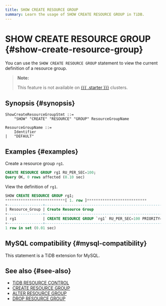 ```yaml
---
title: SHOW CREATE RESOURCE GROUP
summary: Learn the usage of SHOW CREATE RESOURCE GROUP in TiDB.
---
```


# SHOW CREATE RESOURCE GROUP {#show-create-resource-group}

You can use the `SHOW CREATE RESOURCE GROUP` statement to view the current definition of a resource group.

> **Note:**
>
> This feature is not available on [{{{ .starter }}}](https://docs.pingcap.com/tidbcloud/select-cluster-tier#tidb-cloud-serverless) clusters.

## Synopsis {#synopsis}

```ebnf+diagram
ShowCreateResourceGroupStmt ::=
    "SHOW" "CREATE" "RESOURCE" "GROUP" ResourceGroupName

ResourceGroupName ::=
    Identifier
|   "DEFAULT"
```

## Examples {#examples}

Create a resource group `rg1`.

```sql
CREATE RESOURCE GROUP rg1 RU_PER_SEC=100;
Query OK, 0 rows affected (0.10 sec)
```

View the definition of `rg1`.

```sql
SHOW CREATE RESOURCE GROUP rg1;
***************************[ 1. row ]***************************
+----------------+------------------------------------------------------------+
| Resource_Group | Create Resource Group                                      |
+----------------+------------------------------------------------------------+
| rg1            | CREATE RESOURCE GROUP `rg1` RU_PER_SEC=100 PRIORITY=MEDIUM |
+----------------+------------------------------------------------------------+
1 row in set (0.01 sec)
```

## MySQL compatibility {#mysql-compatibility}

This statement is a TiDB extension for MySQL.

## See also {#see-also}

-   [TiDB RESOURCE CONTROL](/tidb-resource-control.md)
-   [CREATE RESOURCE GROUP](/sql-statements/sql-statement-alter-resource-group.md)
-   [ALTER RESOURCE GROUP](/sql-statements/sql-statement-alter-resource-group.md)
-   [DROP RESOURCE GROUP](/sql-statements/sql-statement-drop-resource-group.md)
